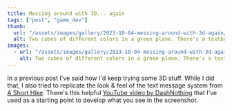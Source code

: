 ```yaml
---
title: Messing around with 3D... again
tags: ["post", "game_dev"]
thumb:
  url: "/assets/images/gallery/2023-10-04-messing-around-with-3d-again/1.jpg"
  alt: Two cubes of different colors in a green plane. There's a textbox saying 'Hey, this is a test message!'"
images:
  - url: "/assets/images/gallery/2023-10-04-messing-around-with-3d-again/1.jpg"
    alt: Two cubes of different colors in a green plane. There's a textbox saying 'Hey, this is a test message!'"
---
```


In a previous post I've said how I'd keep trying some 3D stuff. While I did that, I also tried to replicate the look & feel of the text message system from [A Short Hike](https://store.steampowered.com/app/1055540/A_Short_Hike/). There's this helpful [YouTube video by DashNothing](https://www.youtube.com/watch?v=1DRy5An_6DU) that I've used as a starting point to develop what you see in the screenshot.
